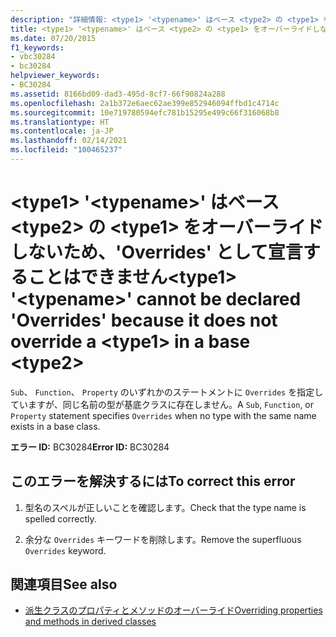 ```yaml
---
description: "詳細情報: <type1> '<typename>' はベース <type2> の <type1> をオーバーライドしないため、'Overrides' として宣言することはできません"
title: <type1> '<typename>' はベース <type2> の <type1> をオーバーライドしないため、'Overrides' として宣言することはできません
ms.date: 07/20/2015
f1_keywords:
- vbc30284
- bc30284
helpviewer_keywords:
- BC30284
ms.assetid: 8166bd09-dad3-495d-8cf7-66f90824a288
ms.openlocfilehash: 2a1b372e6aec62ae399e852946094ffbd1c4714c
ms.sourcegitcommit: 10e719780594efc781b15295e499c66f316068b8
ms.translationtype: HT
ms.contentlocale: ja-JP
ms.lasthandoff: 02/14/2021
ms.locfileid: "100465237"
---
```

# <a name="type1-typename-cannot-be-declared-overrides-because-it-does-not-override-a-type1-in-a-base-type2"></a><span data-ttu-id="deec5-103">\<type1> '\<typename>' はベース \<type2> の \<type1> をオーバーライドしないため、'Overrides' として宣言することはできません</span><span class="sxs-lookup"><span data-stu-id="deec5-103">\<type1> '\<typename>' cannot be declared 'Overrides' because it does not override a \<type1> in a base \<type2></span></span>

<span data-ttu-id="deec5-104">`Sub`、 `Function`、 `Property` のいずれかのステートメントに `Overrides` を指定していますが、同じ名前の型が基底クラスに存在しません。</span><span class="sxs-lookup"><span data-stu-id="deec5-104">A `Sub`, `Function`, or `Property` statement specifies `Overrides` when no type with the same name exists in a base class.</span></span>  
  
 <span data-ttu-id="deec5-105">**エラー ID:** BC30284</span><span class="sxs-lookup"><span data-stu-id="deec5-105">**Error ID:** BC30284</span></span>  
  
## <a name="to-correct-this-error"></a><span data-ttu-id="deec5-106">このエラーを解決するには</span><span class="sxs-lookup"><span data-stu-id="deec5-106">To correct this error</span></span>  
  
1. <span data-ttu-id="deec5-107">型名のスペルが正しいことを確認します。</span><span class="sxs-lookup"><span data-stu-id="deec5-107">Check that the type name is spelled correctly.</span></span>  
  
2. <span data-ttu-id="deec5-108">余分な `Overrides` キーワードを削除します。</span><span class="sxs-lookup"><span data-stu-id="deec5-108">Remove the superfluous `Overrides` keyword.</span></span>  
  
## <a name="see-also"></a><span data-ttu-id="deec5-109">関連項目</span><span class="sxs-lookup"><span data-stu-id="deec5-109">See also</span></span>

- [<span data-ttu-id="deec5-110">派生クラスのプロパティとメソッドのオーバーライド</span><span class="sxs-lookup"><span data-stu-id="deec5-110">Overriding properties and methods in derived classes</span></span>](../programming-guide/language-features/objects-and-classes/inheritance-basics.md#overriding-properties-and-methods-in-derived-classes)
